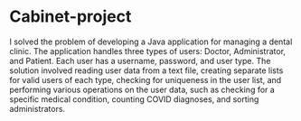 # Cabinet-project
I solved the problem of developing a Java application for managing a dental clinic. The application handles three types of users: Doctor, Administrator, and Patient. Each user has a username, password, and user type. The solution involved reading user data from a text file, creating separate lists for valid users of each type, checking for uniqueness in the user list, and performing various operations on the user data, such as checking for a specific medical condition, counting COVID diagnoses, and sorting administrators.
